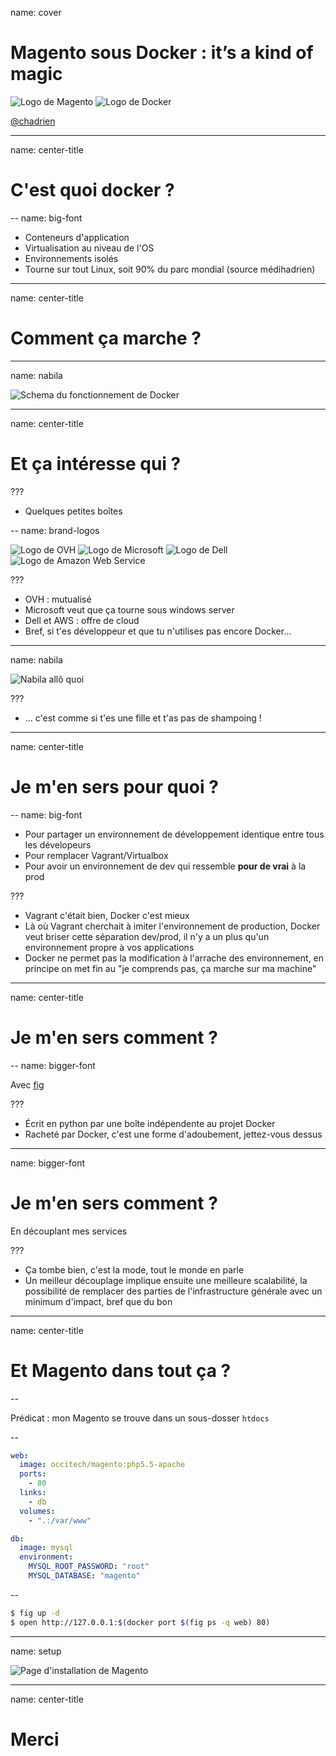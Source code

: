 name: cover

# Magento sous Docker : it’s a kind of magic

![Logo de Magento](images/magento-logo.png)
![Logo de Docker](images/docker-logo.png)

[@chadrien](https://twitter.com/chadrien)

---
name: center-title

# C'est quoi docker ?

--
name: big-font

- Conteneurs d'application
- Virtualisation au niveau de l'OS
- Environnements isolés
- Tourne sur tout Linux, soit 90% du parc mondial (source médihadrien)

---
name: center-title

# Comment ça marche ?

---
name: nabila

![Schema du fonctionnement de Docker](images/docker-cycle.png)

---

name: center-title

# Et ça intéresse qui ?

???

- Quelques petites boîtes

--
name: brand-logos

![Logo de OVH](images/ovh-logo.png)
![Logo de Microsoft](images/microsoft-logo.png)
![Logo de Dell](images/dell-logo.png)
![Logo de Amazon Web Service](images/aws-logo.png)

???

- OVH : mutualisé
- Microsoft veut que ça tourne sous windows server
- Dell et AWS : offre de cloud
- Bref, si t'es développeur et que tu n'utilises pas encore Docker…

---
name: nabila

![Nabila allô quoi](images/nabila.jpg)

???

- … c'est comme si t'es une fille et t'as pas de shampoing !

---
name: center-title

# Je m'en sers pour quoi ?

--
name: big-font

- Pour partager un environnement de développement identique entre tous les dévelopeurs
- Pour remplacer Vagrant/Virtualbox
- Pour avoir un environnement de dev qui ressemble __pour de vrai__ à la prod

???

- Vagrant c'était bien, Docker c'est mieux
- Là où Vagrant cherchait à imiter l'environnement de production, Docker veut
briser cette séparation dev/prod, il n'y a un plus qu'un environnement propre
à vos applications
- Docker ne permet pas la modification à l'arrache des environnement, en principe
on met fin au "je comprends pas, ça marche sur ma machine"

---
name: center-title

# Je m'en sers comment ?

--
name: bigger-font

Avec [fig](http://fig.sh)

???

- Écrit en python par une boîte indépendente au projet Docker
- Racheté par Docker, c'est une forme d'adoubement, jettez-vous dessus

---
name: bigger-font

# Je m'en sers comment ?

En découplant mes services

???

- Ça tombe bien, c'est la mode, tout le monde en parle
- Un meilleur découplage implique ensuite une meilleure scalabilité, la possibilité
de remplacer des parties de l'infrastructure générale avec un minimum d'impact,
bref que du bon

---
name: center-title

# Et Magento dans tout ça ?

--

Prédicat : mon Magento se trouve dans un sous-dosser `htdocs`

--

```yaml
web:
  image: occitech/magento:php5.5-apache
  ports:
    - 80
  links:
    - db
  volumes:
    - ".:/var/www"

db:
  image: mysql
  environment:
    MYSQL_ROOT_PASSWORD: "root"
    MYSQL_DATABASE: "magento"
```

--

```bash
$ fig up -d
$ open http://127.0.0.1:$(docker port $(fig ps -q web) 80)
```

---
name: setup

![Page d'installation de Magento](images/magento-setup.png)

---
name: center-title

# Merci
